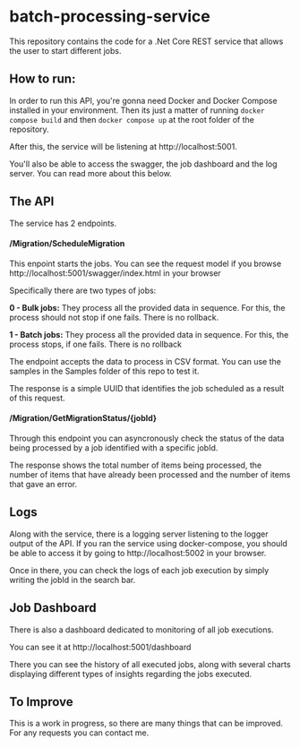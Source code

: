 # batch-processing-service

This repository contains the code for a .Net Core REST service that allows the user to start different jobs.

## How to run:

In order to run this API, you're gonna need Docker and Docker Compose installed in your environment. Then its just a matter of running `docker compose build` and then `docker compose up` at the root folder of the repository.

After this, the service will be listening at http://localhost:5001.

You'll also be able to access the swagger, the job dashboard and the log server. You can read more about this below.

## The API

The service has 2 endpoints.

#### /Migration/ScheduleMigration

This enpoint starts the jobs. You can see the request model if you browse http://localhost:5001/swagger/index.html in your browser

Specifically there are two types of jobs:

**0 - Bulk jobs:** They process all the provided data in sequence. For this, the process should not stop if one fails. There is no rollback.

**1 - Batch jobs:** They process all the provided data in sequence. For this, the process stops, if one fails. There is no rollback

The endpoint accepts the data to process in CSV format. You can use the samples in the Samples folder of this repo to test it.

The response is a simple UUID that identifies the job scheduled as a result of this request.


#### /Migration/GetMigrationStatus/{jobId}

Through this endpoint you can asyncronously check the status of the data being processed by a job identified with a specific jobId.

The response shows the total number of items being processed, the number of items that have already been processed and the number of items that gave an error.

## Logs

Along with the service, there is a logging server listening to the logger output of the API. If you ran the service using docker-compose, you should be able to access it by going to http://localhost:5002 in your browser.

Once in there, you can check the logs of each job execution by simply writing the jobId in the search bar.

## Job Dashboard

There is also a dashboard dedicated to monitoring of all job executions. 

You can see it at http://localhost:5001/dashboard

There you can see the history of all executed jobs, along with several charts displaying different types of insights regarding the jobs executed.

## To Improve

This is a work in progress, so there are many things that can be improved. For any requests you can contact me.